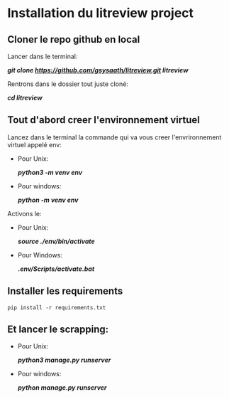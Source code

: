 # Installation du litreview project
## Cloner le repo github en local

Lancer dans le terminal:

***git clone https://github.com/gsysaath/litreview.git litreview***

Rentrons dans le dossier tout juste cloné:

***cd litreview***
## Tout d'abord creer l'environnement virtuel

Lancez dans le terminal la commande qui va vous creer l'envrironnement virtuel appelé env:

- Pour Unix:

    ***python3 -m venv env***

- Pour windows:

    ***python -m venv env***
    
Activons le:
- Pour Unix:

    ***source ./env/bin/activate***
- Pour Windows:

    ***.env/Scripts/activate.bat***

## Installer les requirements

    pip install -r requirements.txt

## Et lancer le scrapping:

- Pour Unix:

    ***python3 manage.py runserver***

- Pour windows:

    ***python manage.py runserver*** 
